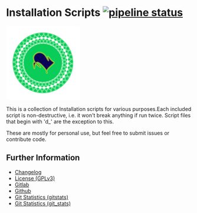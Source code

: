 # Installation Scripts [![pipeline status](https://gitlab.namibsun.net/namboy94/install-scripts/badges/master/pipeline.svg)](https://gitlab.namibsun.net/namboy94/install-scripts/commits/master)

![Logo](resources/logo/logo-readme.png)

This is a collection of Installation scripts for various purposes.Each included script is non-destructive, i.e.
it won't break anything if run twice. Script files that begin with 'd_' are the exception to this.

These are mostly for personal use, but feel free to submit issues or contribute code.

## Further Information

* [Changelog](https://gitlab.namibsun.net/namboy94/install-scripts/raw/master/CHANGELOG)
* [License (GPLv3)](https://gitlab.namibsun.net/namboy94/install-scripts/raw/master/LICENSE)
* [Gitlab](https://gitlab.namibsun.net/namboy94/install-scripts)
* [Github](https://github.com/namboy94/install-scripts)
* [Git Statistics (gitstats)](https://gitstats.namibsun.net/gitstats/install-scripts/index.html)
* [Git Statistics (git_stats)](https://gitstats.namibsun.net/git_stats/install-scripts/index.html)
